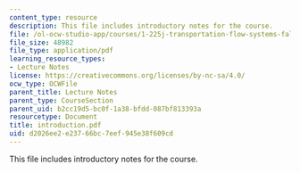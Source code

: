 ```yaml
---
content_type: resource
description: This file includes introductory notes for the course.
file: /ol-ocw-studio-app/courses/1-225j-transportation-flow-systems-fall-2002/d2026ee2e23766bc7eef945e38f609cd_introduction.pdf
file_size: 48982
file_type: application/pdf
learning_resource_types:
- Lecture Notes
license: https://creativecommons.org/licenses/by-nc-sa/4.0/
ocw_type: OCWFile
parent_title: Lecture Notes
parent_type: CourseSection
parent_uid: b2cc19d5-bc0f-1a38-bfdd-087bf813393a
resourcetype: Document
title: introduction.pdf
uid: d2026ee2-e237-66bc-7eef-945e38f609cd
---
```

This file includes introductory notes for the course.